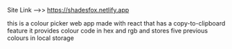 Site Link -->> https://shadesfox.netlify.app

this is a colour picker web app made with react that has a copy-to-clipboard feature it provides colour code in hex and rgb and stores five previous colours in local storage 
